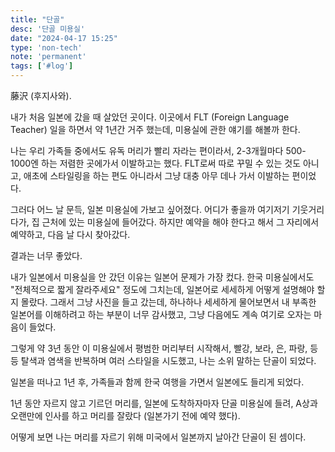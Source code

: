 ```yaml
---
title: "단골"
desc: '단골 미용실'
date: "2024-04-17 15:25"
type: 'non-tech'
note: 'permanent'
tags: ['#log']
---
```



藤沢 (후지사와). 

내가 처음 일본에 갔을 때 살았던 곳이다.
이곳에서 FLT (Foreign Language Teacher) 일을 하면서 약 1년간 거주 했는데, 미용실에 관한 얘기를 해볼까 한다.

나는 우리 가족들 중에서도 유독 머리가 빨리 자라는 편이라서, 2-3개월마다 500-1000엔 하는 저렴한 곳에가서 이발하고는 했다. FLT로써 따로 꾸밀 수 있는 것도 아니고, 애초에 스타일링을 하는 편도 아니라서 그냥 대충 아무 데나 가서 이발하는 편이었다.

그러다 어느 날 문득, 일본 미용실에 가보고 싶어졌다. 어디가 좋을까 여기저기 기웃거리다가, 집 근처에 있는 미용실에 들어갔다. 하지만 예약을 해야 한다고 해서 그 자리에서 예약하고, 다음 날 다시 찾아갔다.

결과는 너무 좋았다. 

내가 일본에서 미용실을 안 갔던 이유는 일본어 문제가 가장 컸다. 한국 미용실에서도 "전체적으로 짧게 잘라주세요" 정도에 그치는데, 일본어로 세세하게 어떻게 설명해야 할지 몰랐다. 그래서 그냥 사진을 들고 갔는데, 하나하나 세세하게 물어보면서 내 부족한 일본어를 이해하려고 하는 부분이 너무 감사했고, 그냥 다음에도 계속 여기로 오자는 마음이 들었다.

그렇게 약 3년 동안 이 미용실에서 평범한 머리부터 시작해서, 빨강, 보라, 은, 파랑, 등등 탈색과 염색을 반복하며 여러 스타일을 시도했고, 나는 소위 말하는 단골이 되었다.

일본을 떠나고 1년 후, 가족들과 함께 한국 여행을 가면서 일본에도 들리게 되었다. 

1년 동안 자르지 않고 기르던 머리를, 일본에 도착하자마자 단골 미용실에 들려, A상과 오랜만에 인사를 하고 머리를 잘랐다 (일본가기 전에 예약 했다).

어떻게 보면 나는 머리를 자르기 위해 미국에서 일본까지 날아간 단골이 된 셈이다.
